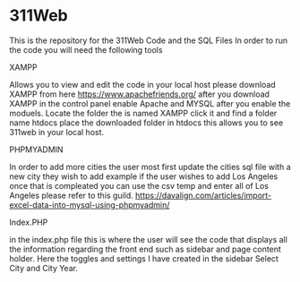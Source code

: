 # 311Web
This is the repository for the 311Web Code and the SQL Files
In order to run the code you will need the following tools 

XAMPP 

Allows you to view and edit the code in your local host 
please download XAMPP from here https://www.apachefriends.org/
after you download XAMPP in the control panel enable Apache and MYSQL
after you enable the moduels. Locate the folder the is named XAMPP
click it and find a folder name htdocs place the downloaded folder in
htdocs this allows you to see 311web in your local host.

PHPMYADMIN

In order to add more cities the user most first update the cities sql file 
with a new city they wish to add example if the user wishes to add Los Angeles 
once that is compleated you can use the csv temp and enter all of Los Angeles
please refer to this guild. 
https://davalign.com/articles/import-excel-data-into-mysql-using-phpmyadmin/

Index.PHP

in the index.php file this is where the user will see the code that displays 
all the information regarding the front end such as sidebar and page 
content holder. Here the toggles and settings I have created in the sidebar 
Select City and City Year. 
